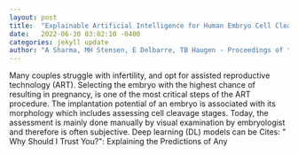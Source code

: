 ```yaml
---
layout: post
title:  "Explainable Artificial Intelligence for Human Embryo Cell Cleavage Stages Analysis"
date:   2022-06-30 03:02:10 -0400
categories: jekyll update
author: "A Sharma, MH Stensen, E Delbarre, TB Haugen - Proceedings of the 3rd ACM , 2022"
---
```

Many couples struggle with infertility, and opt for assisted reproductive technology (ART). Selecting the embryo with the highest chance of resulting in pregnancy, is one of the most critical steps of the ART procedure. The implantation potential of an embryo is associated with its morphology which includes assessing cell cleavage stages. Today, the assessment is mainly done manually by visual examination by embryologist and therefore is often subjective. Deep learning (DL) models can be 
Cites: " Why Should I Trust You?": Explaining the Predictions of Any